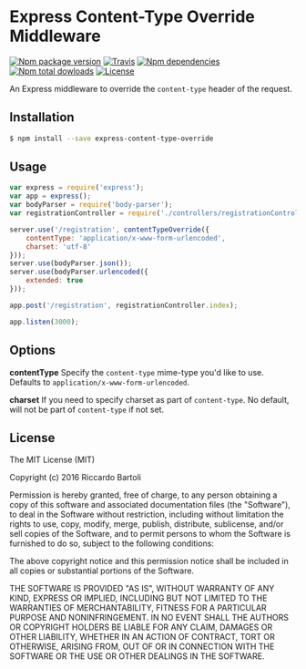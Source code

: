 # Express Content-Type Override Middleware

[![Npm package version](https://img.shields.io/npm/v/express-content-type-override.svg?style=flat-square)](https://www.npmjs.com/package/express-content-type-override)
[![Travis](https://img.shields.io/travis/rbartoli/express-content-type-override.svg?style=flat-square)](https://travis-ci.org/rbartoli/express-content-type-override)
[![Npm dependencies](https://david-dm.org/rbartoli/express-content-type-override.svg)](https://www.npmjs.com/package/express-content-type-override)
[![Npm total dowloads](https://img.shields.io/npm/dt/express-content-type-override.svg?style=flat-square)](https://www.npmjs.com/package/express-content-type-override)
[![License](https://img.shields.io/github/license/rbartoli/express-content-type-override.svg?style=flat-square)](/LICENSE)

An Express middleware to override the `content-type` header of the request.

## Installation

```bash
$ npm install --save express-content-type-override
```

## Usage

```javascript
var express = require('express');
var app = express();
var bodyParser = require('body-parser');
var registrationController = require('./controllers/registrationController');

server.use('/registration', contentTypeOverride({
    contentType: 'application/x-www-form-urlencoded',
    charset: 'utf-8'
}));
server.use(bodyParser.json());
server.use(bodyParser.urlencoded({
    extended: true
}));

app.post('/registration', registrationController.index);

app.listen(3000);
```

## Options
**contentType**
Specify the `content-type` mime-type you'd like to use. Defaults to `application/x-www-form-urlencoded`.

**charset**
If you need to specify charset as part of `content-type`. No default, will not be part of `content-type` if not set.

## License
The MIT License (MIT)

Copyright (c) 2016 Riccardo Bartoli

Permission is hereby granted, free of charge, to any person obtaining a copy of this software and associated documentation files (the "Software"), to deal in the Software without restriction, including without limitation the rights to use, copy, modify, merge, publish, distribute, sublicense, and/or sell copies of the Software, and to permit persons to whom the Software is furnished to do so, subject to the following conditions:

The above copyright notice and this permission notice shall be included in all copies or substantial portions of the Software.

THE SOFTWARE IS PROVIDED "AS IS", WITHOUT WARRANTY OF ANY KIND, EXPRESS OR IMPLIED, INCLUDING BUT NOT LIMITED TO THE WARRANTIES OF MERCHANTABILITY, FITNESS FOR A PARTICULAR PURPOSE AND NONINFRINGEMENT. IN NO EVENT SHALL THE AUTHORS OR COPYRIGHT HOLDERS BE LIABLE FOR ANY CLAIM, DAMAGES OR OTHER LIABILITY, WHETHER IN AN ACTION OF CONTRACT, TORT OR OTHERWISE, ARISING FROM, OUT OF OR IN CONNECTION WITH THE SOFTWARE OR THE USE OR OTHER DEALINGS IN THE SOFTWARE.

